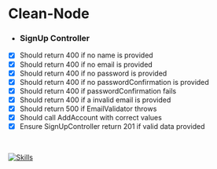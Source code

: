 # Clean-Node

- ### SignUp Controller
- [x] Should return 400 if no name is provided
- [x] Should return 400 if no email is provided
- [x] Should return 400 if no password is provided
- [x] Should return 400 if no passwordConfirmation is provided
- [x] Should return 400 if passwordConfirmation fails
- [x] Should return 400 if a invalid email is provided
- [x] Should return 500 if EmailValidator throws
- [x] Should call AddAccount with correct values
- [x] Ensure SignUpController return 201 if valid data provided

<br>

[![Skills](https://skillicons.dev/icons?i=nodejs,express,typescript,jest)](https://skillicons.dev)
